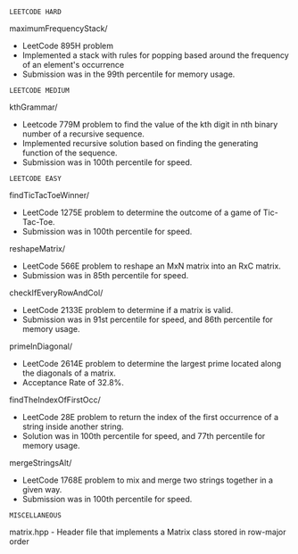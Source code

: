 ~~~~~~~~~~~~~ 
LEETCODE HARD
~~~~~~~~~~~~~
maximumFrequencyStack/
- LeetCode 895H problem 
- Implemented a stack with rules for popping based around the frequency of an element's occurrence
- Submission was in the 99th percentile for memory usage.

~~~~~~~~~~~~~~~
LEETCODE MEDIUM
~~~~~~~~~~~~~~~

kthGrammar/ 
- Leetcode 779M problem to find the value of the kth digit in nth binary number of a recursive sequence.
- Implemented recursive solution based on finding the generating function of the sequence.
- Submission was in 100th percentile for speed.

~~~~~~~~~~~~~ 
LEETCODE EASY
~~~~~~~~~~~~~
findTicTacToeWinner/ 
- LeetCode 1275E problem to determine the outcome of a game of Tic-Tac-Toe. 
- Submission was in 100th percentile for speed. 

reshapeMatrix/ 
- LeetCode 566E problem to reshape an MxN matrix into an RxC matrix.
- Submission was in 85th percentile for speed.

checkIfEveryRowAndCol/
- LeetCode 2133E problem to determine if a matrix is valid.
- Submission was in 91st percentile for speed, and 86th percentile for memory usage.

primeInDiagonal/
- LeetCode 2614E problem to determine the largest prime located along the diagonals of a matrix.
- Acceptance Rate of 32.8%.

findTheIndexOfFirstOcc/
- LeetCode 28E problem to return the index of the first occurrence of a string inside another string.
- Solution was in 100th percentile for speed, and 77th percentile for memory usage.

mergeStringsAlt/
- LeetCode 1768E problem to mix and merge two strings together in a given way.
- Submission was in 100th percentile for speed.

~~~~~~~~~~~~~
MISCELLANEOUS
~~~~~~~~~~~~~
matrix.hpp - Header file that implements a Matrix class stored in row-major order